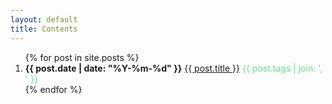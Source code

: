 ```yaml
---
layout: default
title: Contents
---
```


<ol>
  {% for post in site.posts %}
    <li>
    <b><span class="meta">{{ post.date | date: "%Y-%m-%d" }}</b>
    <a href="{{ post.url }}">{{ post.title }}</a>
    <font color="#63E58A"><span class="tag">{{ post.tags | join: ', ' }}</span>
    </font>
    </li>
  {% endfor %}
</ol>